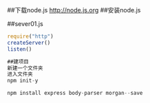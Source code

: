 ##下载node.js
http://node.js.org
##安装node.js

##sever01.js
```js
require("http")
createServer()
listen()

##建项目
新建一个文件夹
进入文件夹
npm init-y

npm install express body-parser morgan--save